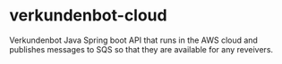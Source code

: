 # verkundenbot-cloud
Verkundenbot Java Spring boot API that runs in the AWS cloud and publishes messages to SQS so that they are available for any reveivers.
